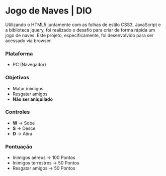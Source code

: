 # Jogo de Naves | DIO

Utilizando o HTML5 juntamente com as folhas de estilo CSS3, JavaScript e a biblioteca jquery, foi realizado o desafio para criar de forma rápida um jogo de naves. Este projeto, especificamente, foi desenvolvido para ser acessado via browser.

### Plataforma

- PC (Navegador)

### Objetivos

- Matar inimigos
- Resgatar amigos
- **Não ser aniquilado**

### Controles

- **W** -> Sobe
- **S** -> Desce
- **D** -> Atira

### Pontuação

- Inimigos aéreos -> 100 Pontos
- Inimigos terrestres -> 50 Pontos
- Resgatar amigos -> 50 Pontos